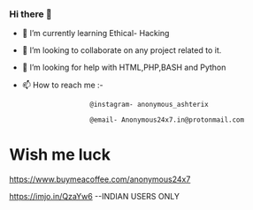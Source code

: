 ### Hi there 👋


- 🌱 I’m currently learning Ethical- Hacking
- 👯 I’m looking to collaborate on any project related to it.
- 🤔 I’m looking for help with HTML,PHP,BASH and Python
- 📫 How to reach me :-
                       
                       @instagram- anonymous_ashterix
                       
                       @email- Anonymous24x7.in@protonmail.com


# Wish me luck
https://www.buymeacoffee.com/anonymous24x7

https://imjo.in/QzaYw6   --INDIAN USERS ONLY

